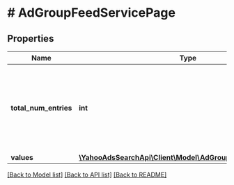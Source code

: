 # # AdGroupFeedServicePage

## Properties

Name | Type | Description | Notes
------------ | ------------- | ------------- | -------------
**total_num_entries** | **int** | &lt;ja&gt;取得される項目の総件数です。&lt;/ja&gt;&lt;br&gt;&lt;en&gt;Total number of acquired items.&lt;/en&gt; | [optional] 
**values** | [**\YahooAdsSearchApi\Client\Model\AdGroupFeedServiceValue[]**](AdGroupFeedServiceValue.md) |  | [optional] 

[[Back to Model list]](../../README.md#documentation-for-models) [[Back to API list]](../../README.md#documentation-for-api-endpoints) [[Back to README]](../../README.md)


